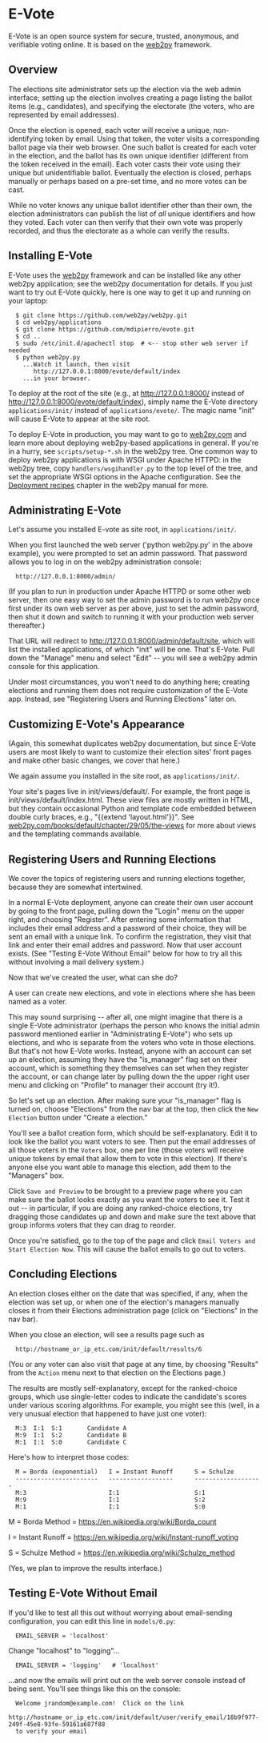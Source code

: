 E-Vote
======

E-Vote is an open source system for secure, trusted, anonymous, and verifiable voting online.  It is based on the [web2py](http://web2py.com/) framework.

Overview
--------

The elections site administrator sets up the election via the web admin interface; setting up the election involves creating a page listing the ballot items (e.g., candidates), and specifying the electorate (the voters, who are represented by email addresses).

Once the election is opened, each voter will receive a unique, non-identifying token by email.  Using that token, the voter visits a corresponding ballot page via their web browser.  One such ballot is created for each voter in the election, and the ballot has its own unique identifier (different from the token received in the email).  Each voter casts their vote using their unique but unidentifiable ballot.  Eventually the election is closed, perhaps manually or perhaps based on a pre-set time, and no more votes can be cast.

While no voter knows any unique ballot identifier other than their own, the election administrators can publish the list of *all* unique identifiers and how they voted.  Each voter can then verify that their own vote was properly recorded, and thus the electorate as a whole can verify the results.

Installing E-Vote
-----------------

E-Vote uses the [web2py](http://web2py.com/) framework and can be installed like any other web2py application; see the web2py documentation for details.  If you just want to try out E-Vote quickly, here is one way to get it up and running on your laptop:

      $ git clone https://github.com/web2py/web2py.git
      $ cd web2py/applications
      $ git clone https://github.com/mdipierro/evote.git
      $ cd ..
      $ sudo /etc/init.d/apachectl stop  # <-- stop other web server if needed
      $ python web2py.py
        ...Watch it launch, then visit
           http://127.0.0.1:8000/evote/default/index
        ...in your browser.

To deploy at the root of the site (e.g., at http://127.0.0.1:8000/ instead of http://127.0.0.1:8000/evote/default/index), simply name the E-Vote directory `applications/init/` instead of `applications/evote/`.  The magic name "init" will cause E-Vote to appear at the site root.

To deploy E-Vote in production, you may want to go to [web2py.com](http://web2py.com) and learn more about deploying web2py-based applications in general.  If you're in a hurry, see `scripts/setup-*.sh` in the web2py tree.  One common way to deploy web2py applications is with WSGI under Apache HTTPD: in the web2py tree, copy `handlers/wsgihandler.py` to the top level of the tree, and set the appropriate WSGI options in the Apache configuration.  See the [Deployment recipes](http://web2py.com/book/default/chapter/13) chapter in the web2py manual for more.

Administrating E-Vote
---------------------

Let's assume you installed E-vote as site root, in `applications/init/`.

When you first launched the web server ('python web2py.py' in the above example), you were prompted to set an admin password.  That password allows you to log in on the web2py administration console:

      http://127.0.0.1:8000/admin/

(If you plan to run in production under Apache HTTPD or some other web server, then one easy way to set the admin password is to run web2py once first under its own web server as per above, just to set the admin password, then shut it down and switch to running it with your production web server thereafter.)

That URL will redirect to http://127.0.0.1:8000/admin/default/site, which will list the installed applications, of which "init" will be one.  That's E-Vote.  Pull down the "Manage" menu and select "Edit" -- you will see a web2py admin console for this application.

Under most circumstances, you won't need to do anything here; creating elections and running them does not require customization of the E-Vote app.  Instead, see "Registering Users and Running Elections" later on.

Customizing E-Vote's Appearance
-------------------------------

(Again, this somewhat duplicates web2py documentation, but since E-Vote users are most likely to want to customize their election sites' front pages and make other basic changes, we cover that here.)

We again assume you installed in the site root, as `applications/init/`.

Your site's pages live in init/views/default/.  For example, the front page is init/views/default/index.html.  These view files are mostly written in HTML, but they contain occasional Python and template code embedded between double curly braces, e.g., "{{extend 'layout.html'}}". See [web2py.com/books/default/chapter/29/05/the-views](http://web2py.com/books/default/chapter/29/05/the-viewshttp://web2py.com/books/default/chapter/29/05/the-views) for more about views and the templating commands available.

Registering Users and Running Elections
----------------------------------------

We cover the topics of registering users and running elections together, because they are somewhat intertwined.

In a normal E-Vote deployment, anyone can create their own user account by going to the front page, pulling down the "Login" menu on the upper right, and choosing "Register".  After entering some information that includes their email address and a password of their choice, they will be sent an email with a unique link.  To confirm the registration, they visit that link and enter their email addres and password.  Now that user account exists.  (See "Testing E-Vote Without Email" below for how to try all this without involving a mail delivery system.)

Now that we've created the user, what can she do?

A user can create new elections, and vote in elections where she has been named as a voter.

This may sound surprising -- after all, one might imagine that there is a single E-Vote administrator (perhaps the person who knows the initial admin password mentioned earlier in "Administrating E-Vote") who sets up elections, and who is separate from the voters who vote in those elections.  But that's not how E-Vote works.  Instead, anyone with an account can set up an election, assuming they have the "is_manager" flag set on their account, which is something they themselves can set when they register the account, or can change later by pulling down the the upper right user menu and clicking on "Profile" to manager their account (try it!).

So let's set up an election.  After making sure your "is_manager" flag is turned on, choose "Elections" from the nav bar at the top, then click the `New Election` button under "Create a election."

You'll see a ballot creation form, which should be self-explanatory.  Edit it to look like the ballot you want voters to see.  Then put the email addresses of all those voters in the `Voters` box, one per line (those voters will receive unique tokens by email that allow them to vote in this election).  If there's anyone else you want able to manage this election, add them to the "Managers" box.

Click `Save and Preview` to be brought to a preview page where you can make sure the ballot looks exactly as you want the voters to see it.  Test it out -- in particular, if you are doing any ranked-choice elections, try dragging those candidates up and down and make sure the text above that group informs voters that they can drag to reorder.

Once you're satisfied, go to the top of the page and click `Email Voters and Start Election Now`.  This will cause the ballot emails to go out to voters.

Concluding Elections
--------------------

An election closes either on the date that was specified, if any, when the election was set up, or when one of the election's managers manually closes it from their Elections administration page (click on "Elections" in the nav bar).

When you close an election, will see a results page such as

      http://hostname_or_ip_etc.com/init/default/results/6

(You or any voter can also visit that page at any time, by choosing "Results" from the `Action` menu next to that election on the Elections page.)

The results are mostly self-explanatory, except for the ranked-choice groups, which use single-letter codes to indicate the candidate's scores under various scoring algorithms.  For example, you might see this (well, in a very unusual election that happened to have just one voter):

      M:3  I:1  S:1       Candidate A
      M:9  I:1  S:2       Candidate B
      M:1  I:1  S:0       Candidate C

Here's how to interpret those codes:

      M = Borda (exponential)   I = Instant Runoff      S = Schulze
      -----------------------   ------------------      -------------------
      M:3                       I:1                     S:1
      M:9                       I:1                     S:2
      M:1                       I:1                     S:0

M = Borda Method = https://en.wikipedia.org/wiki/Borda_count

I = Instant Runoff = https://en.wikipedia.org/wiki/Instant-runoff_voting

S = Schulze Method = https://en.wikipedia.org/wiki/Schulze_method

(Yes, we plan to improve the results interface.)

Testing E-Vote Without Email
----------------------------

If you'd like to test all this out without worrying about email-sending configuration, you can edit this line in `models/0.py`:

      EMAIL_SERVER = 'localhost'

Change "localhost" to "logging"...

      EMAIL_SERVER = 'logging'   # 'localhost'

...and now the emails will print out on the web server console instead of being sent.  You'll see things like this on the console:

      Welcome jrandom@example.com!  Click on the link
      http://hostname_or_ip_etc.com/init/default/user/verify_email/18b9f977-249f-45e8-93fe-59161a687f88 
      to verify your email
